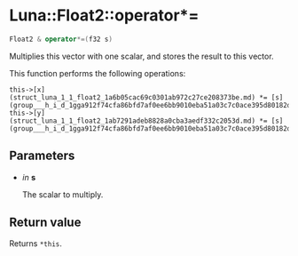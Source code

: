 # Luna::Float2::operator*=

```c++
Float2 & operator*=(f32 s)
```

Multiplies this vector with one scalar, and stores the result to this vector. 

This function performs the following operations: 
```
this->[x](struct_luna_1_1_float2_1a6b05cac69c0301ab972c27ce208373be.md) *= [s](group___h_i_d_1gga912f74cfa86bfd7af0ee6bb9010eba51a03c7c0ace395d80182db07ae2c30f034.md);
this->[y](struct_luna_1_1_float2_1ab7291adeb8828a0cba3aedf332c2053d.md) *= [s](group___h_i_d_1gga912f74cfa86bfd7af0ee6bb9010eba51a03c7c0ace395d80182db07ae2c30f034.md);
```


## Parameters
* *in* **s**

    The scalar to multiply. 

## Return value
Returns `*this`. 

